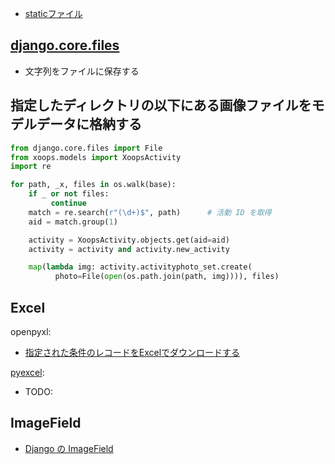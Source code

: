 
- [staticファイル](./static/)

## [django.core.files](django.core.files)

- 文字列をファイルに保存する

## 指定したディレクトリの以下にある画像ファイルをモデルデータに格納する

~~~py
from django.core.files import File
from xoops.models import XoopsActivity                              
import re

for path, _x, files in os.walk(base):                                       
    if _ or not files:                                                      
         continue                                                            
    match = re.search(r"(\d+)$", path)      # 活動 ID を取得                                  
    aid = match.group(1)                                                    

    activity = XoopsActivity.objects.get(aid=aid)                  
    activity = activity and activity.new_activity                       

    map(lambda img: activity.activityphoto_set.create(                  
          photo=File(open(os.path.join(path, img)))), files)                                                          
~~~

## Excel

openpyxl:

- [指定された条件のレコードをExcelでダウンロードする](django.openpyxl.md)

[pyexcel](pyexcel.md):

- TODO:



## ImageField

- [Django の ImageField](http://qiita.com/kojionilk/items/da20c732642ee7377a78)
